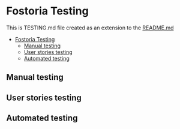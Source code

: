 # Fostoria Testing

This is TESTING.md file created as an extension to the [README.md](https://github.com/malc-u/fostoria/blob/master/README.md)

- [Fostoria Testing](#fostoria-testing)
  - [Manual testing](#manual-testing)
  - [User stories testing](#user-stories-testing)
  - [Automated testing](#automated-testing)

## Manual testing

## User stories testing

## Automated testing
